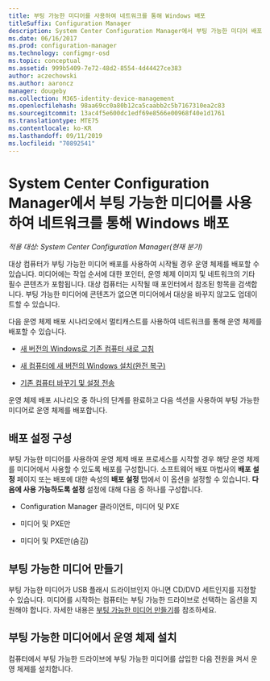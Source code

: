 ```yaml
---
title: 부팅 가능한 미디어를 사용하여 네트워크를 통해 Windows 배포
titleSuffix: Configuration Manager
description: System Center Configuration Manager에서 부팅 가능한 미디어 배포를 사용하면 대상 컴퓨터가 시작될 때 운영 체제를 배포할 수 있습니다.
ms.date: 06/16/2017
ms.prod: configuration-manager
ms.technology: configmgr-osd
ms.topic: conceptual
ms.assetid: 999b5409-7e72-48d2-8554-4d44427ce383
author: aczechowski
ms.author: aaroncz
manager: dougeby
ms.collection: M365-identity-device-management
ms.openlocfilehash: 98aa69cc0a80b12ca5caabb2c5b7167310ea2c83
ms.sourcegitcommit: 13ac4f5e600dc1edf69e8566e00968f40e1d1761
ms.translationtype: MTE75
ms.contentlocale: ko-KR
ms.lasthandoff: 09/11/2019
ms.locfileid: "70892541"
---
```

# <a name="use-bootable-media-to-deploy-windows-over-the-network-with-system-center-configuration-manager"></a>System Center Configuration Manager에서 부팅 가능한 미디어를 사용하여 네트워크를 통해 Windows 배포

*적용 대상: System Center Configuration Manager(현재 분기)*

대상 컴퓨터가 부팅 가능한 미디어 배포를 사용하여 시작될 경우 운영 체제를 배포할 수 있습니다. 미디어에는 작업 순서에 대한 포인터, 운영 체제 이미지 및 네트워크의 기타 필수 콘텐츠가 포함됩니다. 대상 컴퓨터는 시작될 때 포인터에서 참조된 항목을 검색합니다. 부팅 가능한 미디어에 콘텐츠가 없으면 미디어에서 대상을 바꾸지 않고도 업데이트할 수 있습니다.

다음 운영 체제 배포 시나리오에서 멀티캐스트를 사용하여 네트워크를 통해 운영 체제를 배포할 수 있습니다.

-   [새 버전의 Windows로 기존 컴퓨터 새로 고침](refresh-an-existing-computer-with-a-new-version-of-windows.md)

-   [새 컴퓨터에 새 버전의 Windows 설치(완전 복구)](install-new-windows-version-new-computer-bare-metal.md)  

-   [기존 컴퓨터 바꾸기 및 설정 전송](replace-an-existing-computer-and-transfer-settings.md)  

운영 체제 배포 시나리오 중 하나의 단계를 완료하고 다음 섹션을 사용하여 부팅 가능한 미디어로 운영 체제를 배포합니다.  

## <a name="configure-deployment-settings"></a>배포 설정 구성  
부팅 가능한 미디어를 사용하여 운영 체제 배포 프로세스를 시작할 경우 해당 운영 체제를 미디어에서 사용할 수 있도록 배포를 구성합니다. 소프트웨어 배포 마법사의 **배포 설정** 페이지 또는 배포에 대한 속성의 **배포 설정** 탭에서 이 옵션을 설정할 수 있습니다. **다음에 사용 가능하도록 설정** 설정에 대해 다음 중 하나를 구성합니다.

-   Configuration Manager 클라이언트, 미디어 및 PXE

-   미디어 및 PXE만

-   미디어 및 PXE만(숨김)

## <a name="create-the-bootable-media"></a>부팅 가능한 미디어 만들기
부팅 가능한 미디어가 USB 플래시 드라이브인지 아니면 CD/DVD 세트인지를 지정할 수 있습니다. 미디어를 시작하는 컴퓨터는 부팅 가능한 드라이브로 선택하는 옵션을 지원해야 합니다. 자세한 내용은 [부팅 가능한 미디어 만들기](create-bootable-media.md)를 참조하세요.  

##  <a name="BKMK_Deploy"></a> 부팅 가능한 미디어에서 운영 체제 설치  
컴퓨터에서 부팅 가능한 드라이브에 부팅 가능한 미디어를 삽입한 다음 전원을 켜서 운영 체제를 설치합니다.
